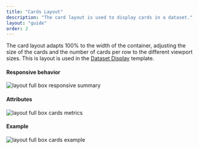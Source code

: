 ```yaml
---
title: "Cards Layout"
description: "The card layout is used to display cards in a dataset."
layout: "guide"
order: 2
---
```


 

The card layout adapts 100% to the width of the container, adjusting the size of the cards and the number of cards per row to the different viewport sizes. This is layout is used in the [Dataset Display](../../patterns/dataset_display.html) template.

#### Responsive behavior

![layout full box responsive summary](../../../images/layoutfbcardssummary.jpg)

#### Attributes

![layout full box cards metrics](../../../images/layoutfbcardsmetrics.jpg)

#### Example

![layout full box cards example](../../../images/layoutfbcardsexample.jpg)